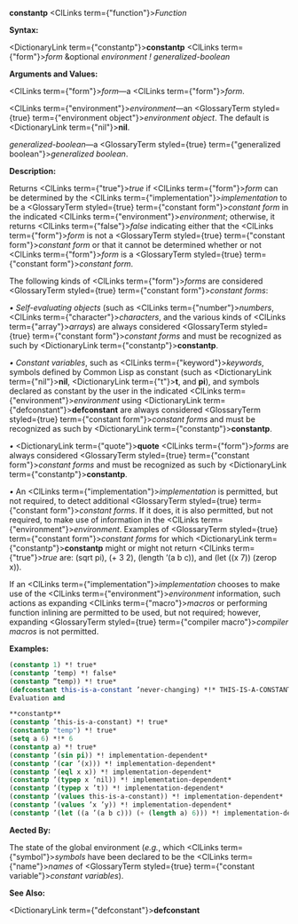 **constantp** <ClLinks  term={"function"}><i>Function</i></ClLinks> 



**Syntax:** 



<DictionaryLink  term={"constantp"}><b>constantp</b></DictionaryLink> <ClLinks  term={"form"}><i>form</i></ClLinks> &amp;optional *environment ! generalized-boolean* 



**Arguments and Values:** 



<ClLinks  term={"form"}><i>form</i></ClLinks>—a <ClLinks  term={"form"}><i>form</i></ClLinks>. 



<ClLinks  term={"environment"}><i>environment</i></ClLinks>—an <GlossaryTerm styled={true} term={"environment object"}><i>environment object</i></GlossaryTerm>. The default is <DictionaryLink  term={"nil"}><b>nil</b></DictionaryLink>. 



*generalized-boolean*—a <GlossaryTerm styled={true} term={"generalized boolean"}><i>generalized boolean</i></GlossaryTerm>. 



**Description:** 



Returns <ClLinks  term={"true"}><i>true</i></ClLinks> if <ClLinks  term={"form"}><i>form</i></ClLinks> can be determined by the <ClLinks  term={"implementation"}><i>implementation</i></ClLinks> to be a <GlossaryTerm styled={true} term={"constant form"}><i>constant form</i></GlossaryTerm> in the indicated <ClLinks  term={"environment"}><i>environment</i></ClLinks>; otherwise, it returns <ClLinks  term={"false"}><i>false</i></ClLinks> indicating either that the <ClLinks  term={"form"}><i>form</i></ClLinks> is not a <GlossaryTerm styled={true} term={"constant form"}><i>constant form</i></GlossaryTerm> or that it cannot be determined whether or not <ClLinks  term={"form"}><i>form</i></ClLinks> is a <GlossaryTerm styled={true} term={"constant form"}><i>constant form</i></GlossaryTerm>. 



The following kinds of <ClLinks  term={"form"}><i>forms</i></ClLinks> are considered <GlossaryTerm styled={true} term={"constant form"}><i>constant forms</i></GlossaryTerm>: 



*• Self-evaluating objects* (such as <ClLinks  term={"number"}><i>numbers</i></ClLinks>, <ClLinks  term={"character"}><i>characters</i></ClLinks>, and the various kinds of <ClLinks  term={"array"}><i>arrays</i></ClLinks>) are always considered <GlossaryTerm styled={true} term={"constant form"}><i>constant forms</i></GlossaryTerm> and must be recognized as such by <DictionaryLink  term={"constantp"}><b>constantp</b></DictionaryLink>. 



*• Constant variables*, such as <ClLinks  term={"keyword"}><i>keywords</i></ClLinks>, symbols defined by Common Lisp as constant (such as <DictionaryLink  term={"nil"}><b>nil</b></DictionaryLink>, <DictionaryLink  term={"t"}><b>t</b></DictionaryLink>, and **pi**), and symbols declared as constant by the user in the indicated <ClLinks  term={"environment"}><i>environment</i></ClLinks> using <DictionaryLink  term={"defconstant"}><b>defconstant</b></DictionaryLink> are always considered <GlossaryTerm styled={true} term={"constant form"}><i>constant forms</i></GlossaryTerm> and must be recognized as such by <DictionaryLink  term={"constantp"}><b>constantp</b></DictionaryLink>. 



*•* <DictionaryLink  term={"quote"}><b>quote</b></DictionaryLink> <ClLinks  term={"form"}><i>forms</i></ClLinks> are always considered <GlossaryTerm styled={true} term={"constant form"}><i>constant forms</i></GlossaryTerm> and must be recognized as such by <DictionaryLink  term={"constantp"}><b>constantp</b></DictionaryLink>. 



*•* An <ClLinks  term={"implementation"}><i>implementation</i></ClLinks> is permitted, but not required, to detect additional <GlossaryTerm styled={true} term={"constant form"}><i>constant forms</i></GlossaryTerm>. If it does, it is also permitted, but not required, to make use of information in the <ClLinks  term={"environment"}><i>environment</i></ClLinks>. Examples of <GlossaryTerm styled={true} term={"constant form"}><i>constant forms</i></GlossaryTerm> for which <DictionaryLink  term={"constantp"}><b>constantp</b></DictionaryLink> might or might not return <ClLinks  term={"true"}><i>true</i></ClLinks> are: (sqrt pi), (+ 3 2), (length ’(a b c)), and (let ((x 7)) (zerop x)). 



If an <ClLinks  term={"implementation"}><i>implementation</i></ClLinks> chooses to make use of the <ClLinks  term={"environment"}><i>environment</i></ClLinks> information, such actions as expanding <ClLinks  term={"macro"}><i>macros</i></ClLinks> or performing function inlining are permitted to be used, but not required; however, expanding <GlossaryTerm styled={true} term={"compiler macro"}><i>compiler macros</i></GlossaryTerm> is not permitted. 



**Examples:**
```lisp
(constantp 1) *! true* 
(constantp ’temp) *! false* 
(constantp ”temp)) *! true* 
(defconstant this-is-a-constant ’never-changing) *!* THIS-IS-A-CONSTANT 
Evaluation and 

**constantp** 
(constantp ’this-is-a-constant) *! true* 
(constantp "temp") *! true* 
(setq a 6) *!* 6 
(constantp a) *! true* 
(constantp ’(sin pi)) *! implementation-dependent* 
(constantp ’(car ’(x))) *! implementation-dependent* 
(constantp ’(eql x x)) *! implementation-dependent* 
(constantp ’(typep x ’nil)) *! implementation-dependent* 
(constantp ’(typep x ’t)) *! implementation-dependent* 
(constantp ’(values this-is-a-constant)) *! implementation-dependent* 
(constantp ’(values ’x ’y)) *! implementation-dependent* 
(constantp ’(let ((a ’(a b c))) (+ (length a) 6))) *! implementation-dependent* 
```
**Aected By:** 



The state of the global environment (*e.g.*, which <ClLinks  term={"symbol"}><i>symbols</i></ClLinks> have been declared to be the <ClLinks  term={"name"}><i>names</i></ClLinks> of <GlossaryTerm styled={true} term={"constant variable"}><i>constant variables</i></GlossaryTerm>). 



**See Also:** 



<DictionaryLink  term={"defconstant"}><b>defconstant</b></DictionaryLink> 





